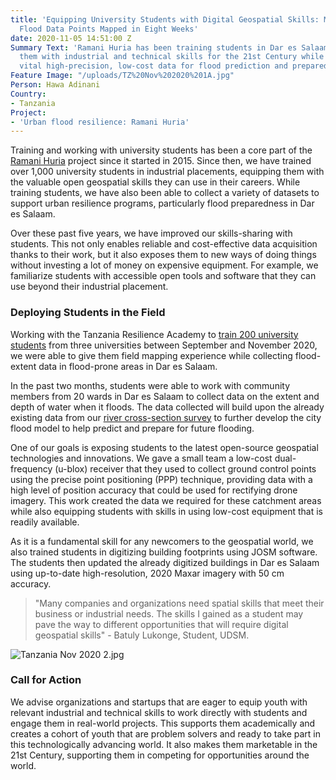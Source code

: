 ```yaml
---
title: 'Equipping University Students with Digital Geospatial Skills: More than 10,000
  Flood Data Points Mapped in Eight Weeks'
date: 2020-11-05 14:51:00 Z
Summary Text: 'Ramani Huria has been training students in Dar es Salaam and equipping
  them with industrial and technical skills for the 21st Century while generating
  vital high-precision, low-cost data for flood prediction and preparedness. '
Feature Image: "/uploads/TZ%20Nov%202020%201A.jpg"
Person: Hawa Adinani
Country:
- Tanzania
Project:
- 'Urban flood resilience: Ramani Huria'
---
```


Training and working with university students has been a core part of the [Ramani Huria](https://ramanihuria.org/en/) project since it started in 2015. Since then, we have trained over 1,000 university students in industrial placements, equipping them with the valuable open geospatial skills they can use in their careers. While training students, we have also been able to collect a variety of datasets to support urban resilience programs, particularly flood preparedness in Dar es Salaam.

Over these past five years, we have improved our skills-sharing with students. This not only enables reliable and cost-effective data acquisition thanks to their work, but it also exposes them to new ways of doing things without investing a lot of money on expensive equipment. For example, we familiarize students with accessible open tools and software that they can use beyond their industrial placement. 

### Deploying Students in the Field

Working with the Tanzania Resilience Academy to [train 200 university students](https://ramanihuria.org/en/2020/09/29/ra-supports-200-university-students-to-gain-geospatial-digital-skills/) from three universities between September and November 2020, we were able to give them field mapping experience while collecting flood-extent data in flood-prone areas in Dar es Salaam. 

In the past two months, students were able to work with community members from 20 wards in Dar es Salaam to collect data on the extent and depth of water when it floods. The data collected will build upon the already existing data from our [river cross-section survey](https://medium.com/@omdtanzania/using-low-cost-equipment-to-gather-high-precision-data-for-flood-modeling-9a82fb6d3ac8) to further develop the city flood model to help predict and prepare for future flooding.

One of our goals is exposing students to the latest open-source geospatial technologies and innovations. We gave a small team a low-cost dual-frequency (u-blox) receiver that they used to collect ground control points using the precise point positioning (PPP) technique, providing data with a high level of position accuracy that could be used for rectifying drone imagery. This work created the data we required for these catchment areas while also equipping students with skills in using low-cost equipment that is readily available.

As it is a fundamental skill for any newcomers to the geospatial world, we also trained students in digitizing building footprints using JOSM software. The students then updated the already digitized buildings in Dar es Salaam using up-to-date high-resolution, 2020 Maxar imagery with 50 cm accuracy.

> "Many companies and organizations need spatial skills that meet their business or industrial needs. The skills I gained as a student may pave the way to different opportunities that will require digital geospatial skills" - Batuly Lukonge, Student, UDSM.

![Tanzania Nov 2020 2.jpg](/uploads/Tanzania%20Nov%202020%202.jpg)

### Call for Action

We advise organizations and startups that are eager to equip youth with relevant industrial and technical skills to work directly with students and engage them in real-world projects. This supports them academically and creates a cohort of youth that are problem solvers and ready to take part in this technologically advancing world. It also makes them marketable in the 21st Century, supporting them in competing for opportunities around the world.
